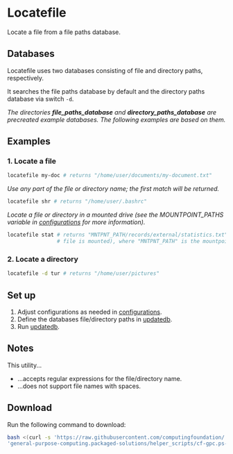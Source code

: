 
# Locatefile

Locate a file from a file paths database.

## Databases

Locatefile uses two databases consisting of file and directory paths, respectively.

It searches the file paths database by default and the directory paths database via switch `-d`.

*The directories **file_paths_database** and **directory_paths_database** are precreated example databases. The following examples are based on them.*

## Examples

### 1. Locate a file

```bash
locatefile my-doc # returns "/home/user/documents/my-document.txt"
```

*Use any part of the file or directory name; the first match will be returned.*

```bash
locatefile shr # returns "/home/user/.bashrc"
```

*Locate a file or directory in a mounted drive (see the MOUNTPOINT_PATHS variable in [configurations](configurations) for more information).*

```bash
locatefile stat # returns "MNTPNT_PATH/records/external/statistics.txt" (if the drive containing the
                # file is mounted), where "MNTPNT_PATH" is the mountpoint of the mounted drive
```

### 2. Locate a directory

```bash
locatefile -d tur # returns "/home/user/pictures"
```

## Set up

1. Adjust configurations as needed in [configurations](configurations).
2. Define the databases file/directory paths in [updatedb](updatedb).
3. Run [updatedb](updatedb).

## Notes

This utility...

* ...accepts regular expressions for the file/directory name.
* ...does not support file names with spaces.

## Download

Run the following command to download:

```bash
bash <(curl -s 'https://raw.githubusercontent.com/computingfoundation/'\
'general-purpose-computing.packaged-solutions/helper_scripts/cf-gpc.ps-download-locatefile.sh')
```

